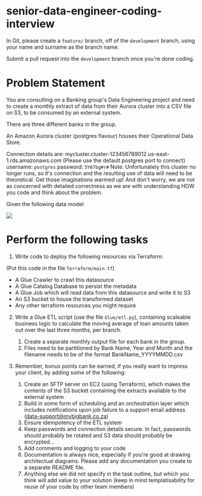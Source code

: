# senior-data-engineer-coding-interview

In Git, please create a `feature/` branch, off of the `development` branch, using your name and surname as the branch name.

Submit a pull request into the `development` branch once you're done coding.

# Problem Statement

You are consulting on a Banking group's Data Engineering project and need to create a monthly extract of data from their Aurora cluster into a CSV file on S3, to be consumed by an external system.

There are three different banks in the group.

An Amazon Aurora cluster (postgres flavour) houses their Operational Data Store.

Connection details are:
mycluster.cluster-123456789012.us-east-1.rds.amazonaws.com
(Please use the default postgres port to connect)
username: `postgres`
password: `5Y67bg#r#`
Note: Unfortunately this cluster no longer runs, so it's connection and the resulting use of data will need to be theoretical. Get those imaginations warmed up! And don't worry, we are not as concerned with detailed correctness as we are with understanding HOW you code and think about the problem.

Given the following data model:

![](DataModel_ERD.png)

# Perform the following tasks

1. Write code to deploy the following resources via Terraform:

(Put this code in the file `Terraform/main.tf`)

* A Glue Crawler to crawl this datasource
* A Glue Catalog Database to persist the metadata
* A Glue Job which will read data from this datasource and write it to S3
* An S3 bucket to house the transformed dataset
* Any other terraform resources you might require

2. Write a Glue ETL script (use the file `Glue/etl.py`), containing scaleable business logic to calculate the moving average of loan amounts taken out over the last three months, per branch.
   1. Create a separate monthly output file for each bank in the group.
   2. Files need to be partitioned by Bank Name, Year and Month and the filename needs to be of the format BankName_YYYYMMDD.csv
   
3. Remember, bonus points can be earned, if you really want to impress your client, by adding some of the following:
   1. Create an SFTP server on EC2 (using Terraform), which makes the contents of the S3 bucket containing the extracts available to the external system
   2. Build in some form of scheduling and an orchestration layer which includes notifications upon job failure to a support email address (data-support@mybigbank.co.za)
   3. Ensure idempotency of the ETL system
   4. Keep passwords and connection details secure. In fact, passwords should probably be rotated and S3 data should probably be encrypted...
   5. Add comments and logging to your code
   6. Documentation is always nice, especially if you're good at drawing architectual diagrams. Please add any documentation you create to a separate README file.
   7. Anything else we did not specify in the task outline, but which you think will add value to your solution (keep in mind templatisability for reuse of your code by other team members)
